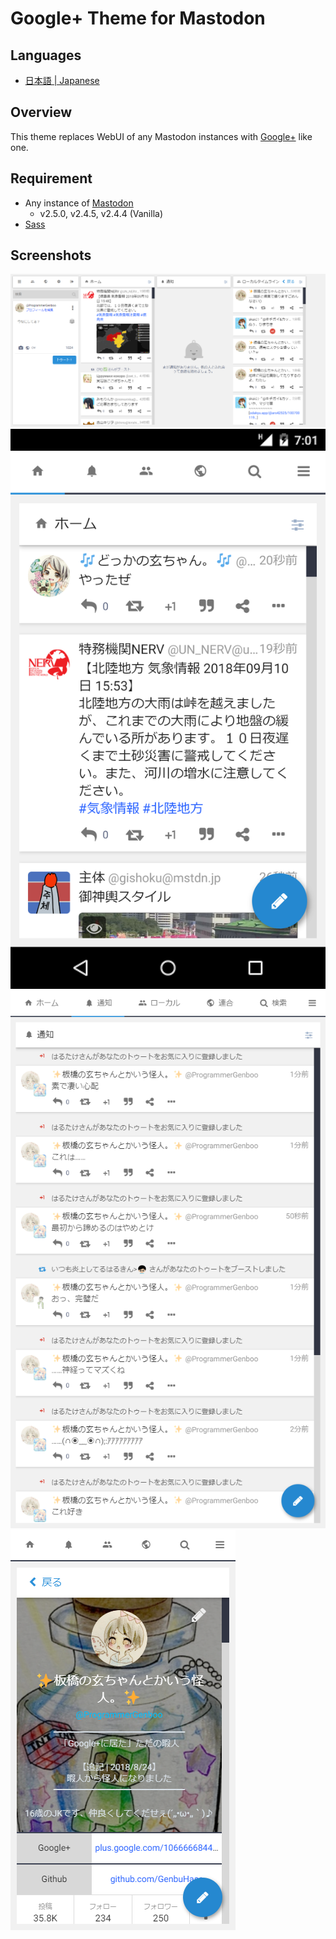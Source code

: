 # Google+ Theme for Mastodon


## Languages
* [日本語 | Japanese](./README[Japanese].md)


## Overview
This theme replaces WebUI of any Mastodon instances with [Google+](https://plus.google.com) like one.


## Requirement
* Any instance of [Mastodon](https://github.com/tootsuite/mastodon)
  * v2.5.0, v2.4.5, v2.4.4 (Vanilla)
* [Sass](https://sass-lang.com)


## Screenshots
![Overview on Google Chrome 69.0.3497.81@Windows 8.1 64bit](/docs/screenshots/001.png)
![HTL on Google Chrome@Nexus 5](/docs/screenshots/002.png)
![Notifications on Google Chrome@Fire 7 (2017)](/docs/screenshots/003.png)
![Account-TL on Google Chrome@Xperia Z3](/docs/screenshots/004.png)